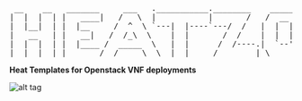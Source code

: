 <pre>
 __    __   _______     ___   .___________.________    ______   .__   __.  _______ 
|  |  |  | |   ____|   /   \  |           |       /   /  __  \  |  \ |  | |   ____|
|  |__|  | |  |__     /  ^  \ `---|  |----`---/  /   |  |  |  | |   \|  | |  |__   
|   __   | |   __|   /  /_\  \    |  |       /  /    |  |  |  | |  . `  | |   __|  
|  |  |  | |  |____ /  _____  \   |  |      /  /----.|  `--'  | |  |\   | |  |____ 
|__|  |__| |_______/__/     \__\  |__|     /________| \______/  |__| \__| |_______|
</pre>
<b>Heat Templates for Openstack VNF deployments</b>

![alt tag](https://raw.githubusercontent.com/fsiamp/heatzone-templates/master/resources/68747470733a2f2f692e706f7374696d672e63632f4251506e337747532f63696e6465722e706e67.png)
